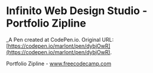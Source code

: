 # Infinito Web Design Studio - Portfolio Zipline
 _A Pen created at CodePen.io. Original URL: [https://codepen.io/marlont/pen/dybjOwR](https://codepen.io/marlont/pen/dybjOwR).

 Portfolio Zipline - www.freecodecamp.com 